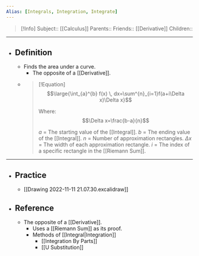 ```yaml
---
Alias: [Integrals, Integration, Integrate]
---
```

> [!Info]
> Subject:: [[Calculus]]
> Parents:: 
> Friends:: [[Derivative]]
> Children:: 
---
- ## Definition
	- Finds the area under a curve.
		- The opposite of a [[Derivative]].
	- > [!Equation]
	  > $$\large{\int_{a}^{b} f(x) \, dx=\sum^{n}_{i=1}f(a+i\Delta x)\Delta x}$$
	  > 
	  > Where: $$\Delta x=\frac{b-a}{n}$$
	  > 
	  > $a$ = The starting value of the [[Integral]].
	  > $b$ = The ending value of the [[Integral]].
	  > $n$ = Number of approximation rectangles.
	  > $\Delta x$ = The width of each approximation rectangle.
	  > $i$ = The index of a specific rectangle in the [[Riemann Sum]].
---
- ## Practice
	- [[Drawing 2022-11-11 21.07.30.excalidraw]]
- ## Reference
	- The opposite of a [[Derivative]].
		- Uses a [[Riemann Sum]] as its proof.
		- Methods of [[Integral|Integration]]
			- [[Integration By Parts]]
			- [[U Substitution]]